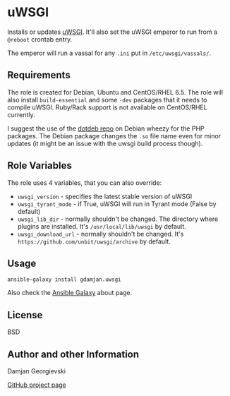 uWSGI
=====

Installs or updates [uWSGI](http://uwsgi-docs.readthedocs.org/). It'll also set the uWSGI emperor to run from a `@reboot` crontab entry.

The emperor will run a vassal for any `.ini` put in `/etc/uwsgi/vassals/`.


Requirements
------------

The role is created for Debian, Ubuntu and CentOS/RHEL 6.5. The role will also install `build-essential` and some `-dev`
packages that it needs to compile uWSGI. Ruby/Rack support is not available on CentOS/RHEL currently.

I suggest the use of the [dotdeb repo](http://www.dotdeb.org/) on Debian wheezy for the PHP packages. The Debian package changes the `.so` file name
even for minor updates (it might be an issue with the uwsgi build process though).


Role Variables
--------------

The role uses 4 variables, that you can also override:

* `uwsgi_version` - specifies the latest stable version of uWSGI
* `uwsgi_tyrant_mode` - if True, uWSGI will run in Tyrant mode (False by default)
* `uwsgi_lib_dir` - normally shouldn't be changed. The directory where plugins are installed.
   It's `/usr/local/lib/uwsgi` by default.
* `uwsgi_download_url` - normally shouldn't be changed. It's `https://github.com/unbit/uwsgi/archive` by default.


Usage
-----

    ansible-galaxy install gdamjan.uwsgi

Also check the [Ansible Galaxy](https://galaxy.ansibleworks.com/intro) about page.


License
-------

BSD

Author and other Information
----------------------------

Damjan Georgievski

[GitHub project page](https://github.com/gdamjan/ansible-uwsgi)

